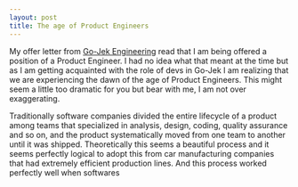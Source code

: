 ```yaml
---
layout: post
title: The age of Product Engineers
---
```

My offer letter from [Go-Jek Engineering](http://gojekengineering.com/) read that I am being offered a position of a Product Engineer. I had no idea what that meant at the time but as I am getting acquainted with the role of devs in Go-Jek I am realizing that we are experiencing the dawn of the age of Product Engineers. This might seem a little too dramatic for you but bear with me, I am not over exaggerating.

Traditionally software companies divided the entire lifecycle of a product among teams that specialized in analysis, design, coding, quality assurance and so on, and the product systematically moved from one team to another until it was shipped. Theoretically this seems a beautiful process and it seems perfectly logical to adopt this from car manufacturing companies that had extremely efficient production lines. And this process worked perfectly well when softwares 
